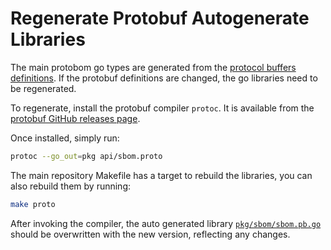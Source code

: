 # Regenerate Protobuf Autogenerate Libraries

The main protobom go types are generated from the
[protocol buffers definitions](api/sbom.proto). If the protobuf definitions are
changed, the go libraries need to be regenerated.

To regenerate, install the protobuf compiler `protoc`. It is available from
the [protobuf GitHub releases page](https://github.com/protocolbuffers/protobuf/releases/latest).

Once installed, simply run:

```bash
protoc --go_out=pkg api/sbom.proto
```

The main repository Makefile has a target to rebuild the libraries, you can
also rebuild them by running:

```bash
make proto
```

After invoking the compiler, the auto generated library
[`pkg/sbom/sbom.pb.go`](../pkg/sbom/sbom.pb.go) should be overwritten with the new
version, reflecting any changes.

